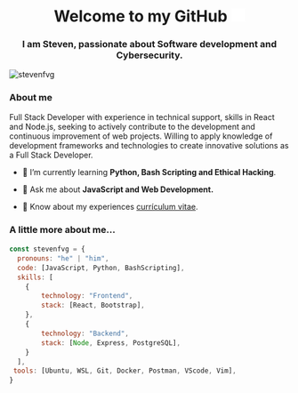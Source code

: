 
<h1 align="center">Welcome to my GitHub <img src="https://raw.githubusercontent.com/Delta456/Delta456/master/img/github.png" alt="github logo" width="25"></h1>
<h3 align="center">I am Steven, passionate about Software development and Cybersecurity.</h3>
<p align="left"> <img src="https://komarev.com/ghpvc/?username=stevenfvg&label=Profile%20views&color=0e75b6&style=flat" alt="stevenfvg" /></p>

### About me

Full Stack Developer with experience in technical support, skills in React and Node.js, seeking to actively contribute to the development and continuous improvement of web projects. Willing to apply knowledge of development frameworks and technologies to create innovative solutions as a Full Stack Developer.


- 🌱 I’m currently learning **Python, Bash Scripting and Ethical Hacking**.

- 💬 Ask me about **JavaScript and Web Development.**

- 📄 Know about my experiences [currículum vitae](https://stevenfvalladares.dev/).


### A little more about me...

```js
const stevenfvg = {
  pronouns: "he" | "him",
  code: [JavaScript, Python, BashScripting],
  skills: [
    {
        technology: "Frontend",
        stack: [React, Bootstrap],
    }, 
    {
        technology: "Backend",
        stack: [Node, Express, PostgreSQL],
    }
  ],
 tools: [Ubuntu, WSL, Git, Docker, Postman, VScode, Vim],
}
```






















